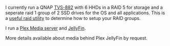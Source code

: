 I currently run a QNAP [TVS-882](https://www.qnap.com/en/product/tvs-882) with 6 HHDs in a RAID 5 for storage and a seperate raid 1 group of 2 SSD drives for the OS and all applications. This is a [useful raid utility](https://www.raid-calculator.com/default.aspx) to determine how to setup your RAID groups.

I run a [Plex Media server](https://www.plex.tv/media-server-downloads/?cat=nas&plat=qnap) and [JellyFin](https://github.com/pdulvp/jellyfin-qnap/blob/master/README.md).

More details available about media behind Plex JellyFin by request.

